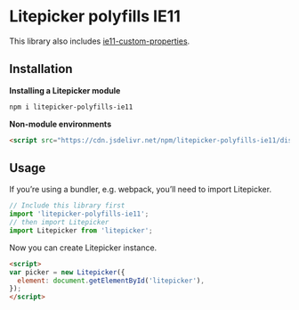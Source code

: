 Litepicker polyfills IE11
=========

This library also includes [ie11-custom-properties](https://github.com/nuxodin/ie11CustomProperties).

## Installation

**Installing a Litepicker module**

```bash
npm i litepicker-polyfills-ie11
```

**Non-module environments**

```html
<script src="https://cdn.jsdelivr.net/npm/litepicker-polyfills-ie11/dist/index.js"></script>
```

## Usage

If you’re using a bundler, e.g. webpack, you’ll need to import Litepicker.

```ts
// Include this library first
import 'litepicker-polyfills-ie11';
// then import Litepicker
import Litepicker from 'litepicker';
```

Now you can create Litepicker instance.
```html
<script>
var picker = new Litepicker({ 
  element: document.getElementById('litepicker'),
});
</script>
```
